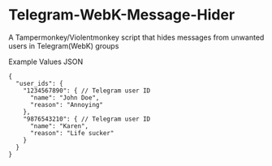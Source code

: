 # Telegram-WebK-Message-Hider
A Tampermonkey/Violentmonkey script that hides messages from unwanted users in Telegram(WebK) groups

Example Values JSON
```
{
  "user_ids": { 
    "1234567890": { // Telegram user ID
      "name": "John Doe",
      "reason": "Annoying"
    },
    "9876543210": { // Telegram user ID
      "name": "Karen",
      "reason": "Life sucker"
    }
  }
}
```